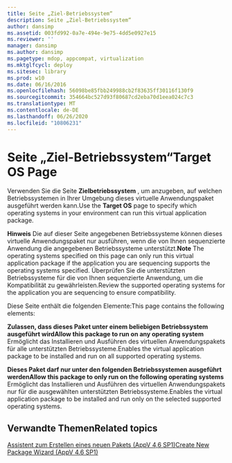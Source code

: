 ```yaml
---
title: Seite „Ziel-Betriebssystem“
description: Seite „Ziel-Betriebssystem“
author: dansimp
ms.assetid: 003fd992-0a7e-494e-9e75-4dd5e0927e15
ms.reviewer: ''
manager: dansimp
ms.author: dansimp
ms.pagetype: mdop, appcompat, virtualization
ms.mktglfcycl: deploy
ms.sitesec: library
ms.prod: w10
ms.date: 06/16/2016
ms.openlocfilehash: 56098be85fbb249988cb2f83635ff30116f130f9
ms.sourcegitcommit: 354664bc527d93f80687cd2eba70d1eea024c7c3
ms.translationtype: MT
ms.contentlocale: de-DE
ms.lasthandoff: 06/26/2020
ms.locfileid: "10806231"
---
```

# <span data-ttu-id="0fb3f-103">Seite „Ziel-Betriebssystem“</span><span class="sxs-lookup"><span data-stu-id="0fb3f-103">Target OS Page</span></span>


<span data-ttu-id="0fb3f-104">Verwenden Sie die Seite **Zielbetriebssystem** , um anzugeben, auf welchen Betriebssystemen in Ihrer Umgebung dieses virtuelle Anwendungspaket ausgeführt werden kann.</span><span class="sxs-lookup"><span data-stu-id="0fb3f-104">Use the **Target OS** page to specify which operating systems in your environment can run this virtual application package.</span></span>

<span data-ttu-id="0fb3f-105">**Hinweis**  Die auf dieser Seite angegebenen Betriebssysteme können dieses virtuelle Anwendungspaket nur ausführen, wenn die von Ihnen sequenzierte Anwendung die angegebenen Betriebssysteme unterstützt.</span><span class="sxs-lookup"><span data-stu-id="0fb3f-105">**Note** The operating systems specified on this page can only run this virtual application package if the application you are sequencing supports the operating systems specified.</span></span> <span data-ttu-id="0fb3f-106">Überprüfen Sie die unterstützten Betriebssysteme für die von Ihnen sequenzierte Anwendung, um die Kompatibilität zu gewährleisten.</span><span class="sxs-lookup"><span data-stu-id="0fb3f-106">Review the supported operating systems for the application you are sequencing to ensure compatibility.</span></span>

 

<span data-ttu-id="0fb3f-107">Diese Seite enthält die folgenden Elemente:</span><span class="sxs-lookup"><span data-stu-id="0fb3f-107">This page contains the following elements:</span></span>

<a href="" id="allow-this-package-to-run-on-any-operating-system"></a>**<span data-ttu-id="0fb3f-108">Zulassen, dass dieses Paket unter einem beliebigen Betriebssystem ausgeführt wird</span><span class="sxs-lookup"><span data-stu-id="0fb3f-108">Allow this package to run on any operating system</span></span>**  
<span data-ttu-id="0fb3f-109">Ermöglicht das Installieren und Ausführen des virtuellen Anwendungspakets für alle unterstützten Betriebssysteme.</span><span class="sxs-lookup"><span data-stu-id="0fb3f-109">Enables the virtual application package to be installed and run on all supported operating systems.</span></span>

<a href="" id="allow-this-package-to-only-run-on-the-following-operating-systems"></a>**<span data-ttu-id="0fb3f-110">Dieses Paket darf nur unter den folgenden Betriebssystemen ausgeführt werden</span><span class="sxs-lookup"><span data-stu-id="0fb3f-110">Allow this package to only run on the following operating systems</span></span>**  
<span data-ttu-id="0fb3f-111">Ermöglicht das Installieren und Ausführen des virtuellen Anwendungspakets nur für die ausgewählten unterstützten Betriebssysteme.</span><span class="sxs-lookup"><span data-stu-id="0fb3f-111">Enables the virtual application package to be installed and run only on the selected supported operating systems.</span></span>

## <span data-ttu-id="0fb3f-112">Verwandte Themen</span><span class="sxs-lookup"><span data-stu-id="0fb3f-112">Related topics</span></span>


[<span data-ttu-id="0fb3f-113">Assistent zum Erstellen eines neuen Pakets (AppV 4,6 SP1)</span><span class="sxs-lookup"><span data-stu-id="0fb3f-113">Create New Package Wizard (AppV 4.6 SP1)</span></span>](create-new-package-wizard---appv-46-sp1-.md)

 

 





